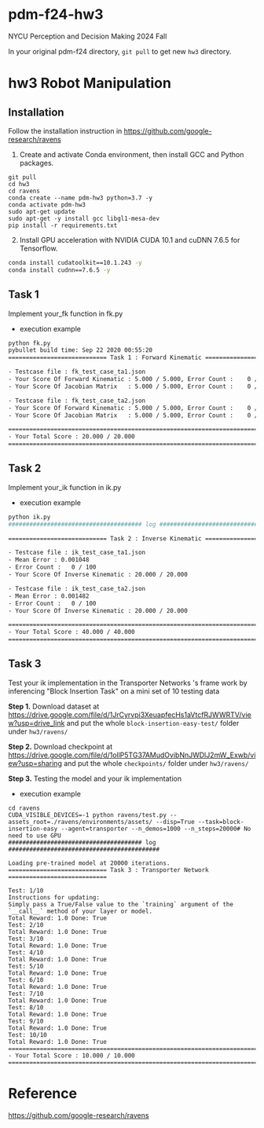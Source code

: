 # pdm-f24-hw3
NYCU Perception and Decision Making 2024 Fall

In your original pdm-f24 directory, `git pull` to get new `hw3` directory.

# hw3 Robot Manipulation

## Installation

Follow the installation instruction in https://github.com/google-research/ravens

1. Create and activate Conda environment, then install GCC and Python packages.

```shell
git pull
cd hw3
cd ravens
conda create --name pdm-hw3 python=3.7 -y
conda activate pdm-hw3
sudo apt-get update
sudo apt-get -y install gcc libgl1-mesa-dev
pip install -r requirements.txt
```
2. Install GPU acceleration with NVIDIA CUDA 10.1 and cuDNN 7.6.5 for Tensorflow.
```bash
conda install cudatoolkit==10.1.243 -y
conda install cudnn==7.6.5 -y
```
## Task 1

Implement your_fk function in fk.py
- execution example
```bash
python fk.py
pybullet build time: Sep 22 2020 00:55:20
============================ Task 1 : Forward Kinematic ============================

- Testcase file : fk_test_case_ta1.json
- Your Score Of Forward Kinematic : 5.000 / 5.000, Error Count :    0 /  100
- Your Score Of Jacobian Matrix   : 5.000 / 5.000, Error Count :    0 /  100

- Testcase file : fk_test_case_ta2.json
- Your Score Of Forward Kinematic : 5.000 / 5.000, Error Count :    0 /  100
- Your Score Of Jacobian Matrix   : 5.000 / 5.000, Error Count :    0 /  100

====================================================================================
- Your Total Score : 20.000 / 20.000
====================================================================================
```

## Task 2

Implement your_ik function in ik.py
- execution example
```bash
python ik.py
###################################### log #########################################

============================ Task 2 : Inverse Kinematic ============================

- Testcase file : ik_test_case_ta1.json
- Mean Error : 0.001048
- Error Count :   0 / 100
- Your Score Of Inverse Kinematic : 20.000 / 20.000

- Testcase file : ik_test_case_ta2.json
- Mean Error : 0.001482
- Error Count :   0 / 100
- Your Score Of Inverse Kinematic : 20.000 / 20.000

====================================================================================
- Your Total Score : 40.000 / 40.000
====================================================================================
```

## Task 3

Test your ik implementation in the Transporter Networks 's frame work by inferencing "Block Insertion Task" on a mini set of 10 testing data

**Step 1.** Download dataset at https://drive.google.com/file/d/1JrCyrvpi3XeuapfecHs1aVtcfRJWWRTV/view?usp=drive_link and put the whole `block-insertion-easy-test/` folder under `hw3/ravens/`

**Step 2.** Download checkpoint at https://drive.google.com/file/d/1ollP5TG37AMudOvibNnJWDlJ2mW_Exwb/view?usp=sharing and put the whole `checkpoints/` folder under `hw3/ravens/`

**Step 3.** Testing the model and your ik implementation 
- execution example
 ```shell
cd ravens
CUDA_VISIBLE_DEVICES=-1 python ravens/test.py --assets_root=./ravens/environments/assets/ --disp=True --task=block-insertion-easy --agent=transporter --n_demos=1000 --n_steps=20000# No need to use GPU
###################################### log ###########################################

Loading pre-trained model at 20000 iterations.
============================ Task 3 : Transporter Network ============================

Test: 1/10
Instructions for updating:
Simply pass a True/False value to the `training` argument of the `__call__` method of your layer or model.
Total Reward: 1.0 Done: True
Test: 2/10
Total Reward: 1.0 Done: True
Test: 3/10
Total Reward: 1.0 Done: True
Test: 4/10
Total Reward: 1.0 Done: True
Test: 5/10
Total Reward: 1.0 Done: True
Test: 6/10
Total Reward: 1.0 Done: True
Test: 7/10
Total Reward: 1.0 Done: True
Test: 8/10
Total Reward: 1.0 Done: True
Test: 9/10
Total Reward: 1.0 Done: True
Test: 10/10
Total Reward: 1.0 Done: True
====================================================================================
- Your Total Score : 10.000 / 10.000
====================================================================================
 ```
# Reference
https://github.com/google-research/ravens
